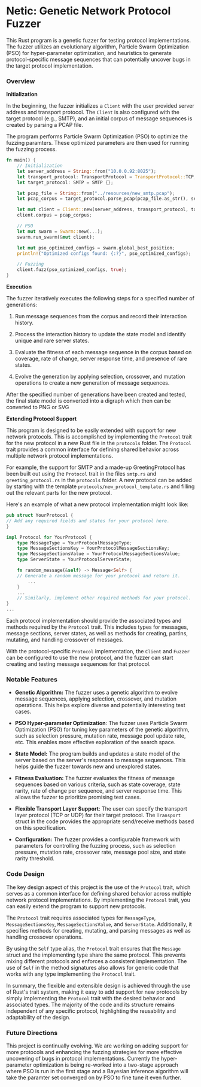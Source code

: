 # Netic: Genetic Network Protocol Fuzzer

This Rust program is a genetic fuzzer for testing protocol implementations. The fuzzer utilizes an evolutionary algorithm, Particle Swarm Optimization (PSO) for hyper-parameter optimization, and heuristics to generate protocol-specific message sequences that can potentially uncover bugs in the target protocol implementation.

### Overview

**Initialization**

In the beginning, the fuzzer initializes a `Client` with the user provided server address and transport protocol. The `Client` is also configured with the target protocol (e.g., SMTP), and an initial corpus of message sequences is created by parsing a PCAP file.

The program performs Particle Swarm Optimization (PSO) to optimize the fuzzing paramters. These optimized parameters are then used for running the fuzzing process.

```rust
fn main() {
    // Initialization
    let server_address = String::from("10.0.0.92:8025");
    let transport_protocol: TransportProtocol = TransportProtocol::TCP;
    let target_protocol: SMTP = SMTP {};

    let pcap_file = String::from("../resources/new_smtp.pcap");
    let pcap_corpus = target_protocol.parse_pcap(pcap_file.as_str(), server_address.as_str());

    let mut client = Client::new(server_address, transport_protocol, target_protocol);
    client.corpus = pcap_corpus;

    // PSO
    let mut swarm = Swarm::new(...);
    swarm.run_swarm(&mut client);

    let mut pso_optimized_configs = swarm.global_best_position;
    println!("Optimized configs found: {:?}", pso_optimized_configs);

    // Fuzzing
    client.fuzz(pso_optimized_configs, true);
}
```

**Execution**

The fuzzer iteratively executes the following steps for a specified number of generations:

1. Run message sequences from the corpus and record their interaction history.

2. Process the interaction history to update the state model and identify unique and rare server states.

3. Evaluate the fitness of each message sequence in the corpus based on coverage, rate of change, server response time, and presence of rare states.

4. Evolve the generation by applying selection, crossover, and mutation operations to create a new generation of message sequences.

After the specified number of generations have been created and tested, the final state model is converted into a digraph which then can be converted to PNG or SVG

**Extending Protocol Support**

This program is designed to be easily extended with support for new network protocols. This is accomplished by implementing the `Protocol` trait for the new protocol in a new Rust file in the `protocols` folder. The `Protocol` trait provides a common interface for defining shared behavior across multiple network protocol implementations.

For example, the support for SMTP and a made-up GreetingProtocol has been built out using the `Protocol` trait in the files `smtp.rs` and `greeting_protocol.rs` in the `protocols` folder. A new protocol can be added by starting with the template `protocols/new_protocol_template.rs` and filling out the relevant parts for the new protocol.

Here's an example of what a new protocol implementation might look like:

```rust
pub struct YourProtocol {
// Add any required fields and states for your protocol here.
}

impl Protocol for YourProtocol {
    type MessageType = YourProtocolMessageType;
    type MessageSectionsKey = YourProtocolMessageSectionsKey;
    type MessageSectionsValue = YourProtocolMessageSectionsValue;
    type ServerState = YourProtocolServerState;

    fn random_message(&self) -> Message<Self> {
    // Generate a random message for your protocol and return it.
        ...
    }
    ...
    // Similarly, implement other required methods for your protocol.
}
...
```

Each protocol implementation should provide the associated types and methods required by the `Protocol` trait. This includes types for messages, message sections, server states, as well as methods for creating, partins, mutating, and handling crossover of messages.

With the protocol-specific `Protocol` implementation, the `Client` and `Fuzzer` can be configured to use the new protocol, and the fuzzer can start creating and testing message sequences for that protocol.

### Notable Features

- **Genetic Algorithm:** The fuzzer uses a genetic algorithm to evolve message sequences, applying selection, crossover, and mutation operations. This helps explore diverse and potentially interesting test cases.

- **PSO Hyper-parameter Optimization**: The fuzzer uses Particle Swarm Optimization (PSO) for tuning key parameters of the genetic algorithm, such as selection pressure, mutation rate, message pool update rate, etc. This enables more effective exploration of the search space.

- **State Model:** The program builds and updates a state model of the server based on the server's responses to message sequences. This helps guide the fuzzer towards new and unexplored states.

- **Fitness Evaluation:** The fuzzer evaluates the fitness of message sequences based on various criteria, such as state coverage, state rarity, rate of change per sequence, and server response time. This allows the fuzzer to prioritize promising test cases.

- **Flexible Transport Layer Support**: The user can specify the transport layer protocol (TCP or UDP) for their target protocol. The `Transport` struct in the code provides the appropriate send/receive methods based on this specification.

- **Configuration:** The fuzzer provides a configurable framework with parameters for controlling the fuzzing process, such as selection pressure, mutation rate, crossover rate, message pool size, and state rarity threshold.

### Code Design

The key design aspect of this project is the use of the `Protocol` trait, which serves as a common interface for defining shared behavior across multiple network protocol implementations. By implementing the `Protocol` trait, you can easily extend the program to support new protocols.

The `Protocol` trait requires associated types for `MessageType`, `MessageSectionsKey`, `MessageSectionsValue`, and `ServerState`. Additionally, it specifies methods for creating, mutating, and parsing messages as well as handling crossover operations.

By using the `Self` type alias, the `Protocol` trait ensures that the `Message` struct and the implementing type share the same protocol. This prevents mixing different protocols and enforces a consistent implementation. The use of `Self` in the method signatures also allows for generic code that works with any type implementing the `Protocol` trait.

In summary, the flexible and extensible design is achieved through the use of Rust's trait system, making it easy to add support for new protocols by simply implementing the `Protocol` trait with the desired behavior and associated types. The majority of the code and its structure remains independent of any specific protocol, highlighting the reusability and adaptability of the design.

### Future Directions

This project is continually evolving. We are working on adding support for more protocols and enhancing the fuzzing strategies for more effective uncovering of bugs in protocol implementations. Currently the hyper-parameter optimization is being re-worked into a two-stage approach where PSO is run in the first stage and a Bayesian inference algorithm will take the paramter set converged on by PSO to fine tune it even further.